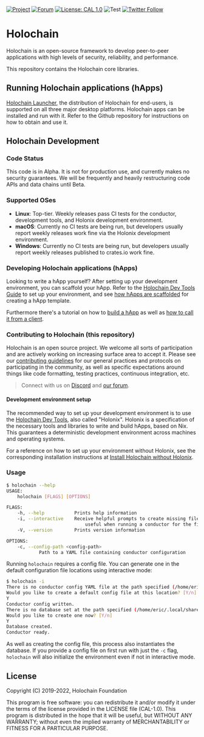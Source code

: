 [![Project](https://img.shields.io/badge/Project-Holochain-blue.svg?style=flat-square)](http://holochain.org/)
[![Forum](https://img.shields.io/badge/Forum-forum%2eholochain%2enet-blue.svg?style=flat-square)](https://forum.holochain.org)
[![License: CAL 1.0](https://img.shields.io/badge/License-CAL%201.0-blue.svg)](https://github.com/holochain/cryptographic-autonomy-license)
![Test](https://github.com/holochain/holochain-client-js/actions/workflows/test.yml/badge.svg?branch=main)
[![Twitter Follow](https://img.shields.io/twitter/follow/holochain.svg?style=social&label=Follow)](https://twitter.com/holochain)

# Holochain

Holochain is an open-source framework to develop peer-to-peer applications with high levels of security, reliability, and performance.

This repository contains the Holochain core libraries.

## Running Holochain applications (hApps)

[Holochain Launcher](https://github.com/holochain/launcher), the distribution of Holochain for end-users, is supported on all three major desktop platforms.
Holochain apps can be installed and run with it. Refer to the Github repository for instructions on how to obtain and use it.

## Holochain Development

### Code Status

This code is in Alpha. It is not for production use, and currently makes no security guarantees. We will be frequently and heavily restructuring code APIs and data chains until Beta.

### Supported OSes

* **Linux**: Top-tier. Weekly releases pass CI tests for the conductor, development tools, and Holonix development environment.
* **macOS**: Currently no CI tests are being run, but developers usually report weekly releases work fine via the Holonix development environment.
* **Windows**: Currently no CI tests are being run, but developers usually report weekly releases published to crates.io work fine.

### Developing Holochain applications (hApps)

Looking to write a hApp yourself? After setting up your development environment, you can scaffold your hApp. Refer to the
[Holochain Dev Tools Guide](https://developer.holochain.org/install) to set up your environment, and see
[how hApps are scaffolded](https://developer.holochain.org/happ-setup/#scaffolding-a-new-happ) for creating a hApp template.

Furthermore there's a tutorial on how to [build a hApp](https://github.com/holochain/happ-build-tutorial) as well as
[how to call it from a client](https://github.com/holochain/happ-client-call-tutorial).

### Contributing to Holochain (this repository)

Holochain is an open source project. We welcome all sorts of participation and are actively working on increasing surface area to accept it. Please see our [contributing guidelines](/CONTRIBUTING.md) for our general practices and protocols on participating in the community, as well as specific expectations around things like code formatting, testing practices, continuous integration, etc.

> Connect with us on [Discord](https://discord.gg/MwPvM4Vffg) and [our forum](https://forum.holochain.org).

#### Development environment setup

The recommended way to set up your development environment is to use the [Holochain Dev Tools](https://developer.holochain.org/install), also called "Holonix".
Holonix is a specification of the necessary tools and libraries to write and build hApps, based on Nix. This guarantees a deterministic development
environment across machines and operating systems.

For a reference on how to set up your environment without Holonix, see the corresponding installation instructions at
[Install Holochain without Holonix](https://developer.holochain.org/install-without-holonix).

### Usage

``` bash
$ holochain --help
USAGE:
    holochain [FLAGS] [OPTIONS]

FLAGS:
    -h, --help           Prints help information
    -i, --interactive    Receive helpful prompts to create missing files and directories,
                             useful when running a conductor for the first time
    -V, --version        Prints version information

OPTIONS:
    -c, --config-path <config-path>
            Path to a YAML file containing conductor configuration
```

Running `holochain` requires a config file. You can generate one in the default configuration file locations using interactive mode:

``` bash
$ holochain -i
There is no conductor config YAML file at the path specified (/home/eric/.config/holochain/conductor-config.yml)
Would you like to create a default config file at this location? [Y/n]
Y
Conductor config written.
There is no database set at the path specified (/home/eric/.local/share/holochain/databases)
Would you like to create one now? [Y/n]
Y
Database created.
Conductor ready.
```

As well as creating the config file, this process also instantiates the database. If you provide a config file on first run with just the `-c` flag, `holochain` will also initialize the environment even if not in interactive mode.

## License

Copyright (C) 2019-2022, Holochain Foundation

This program is free software: you can redistribute it and/or modify it under the terms of the license
provided in the LICENSE file (CAL-1.0). This program is distributed in the hope that it will be useful,
but WITHOUT ANY WARRANTY; without even the implied warranty of MERCHANTABILITY or FITNESS FOR A PARTICULAR
PURPOSE.

